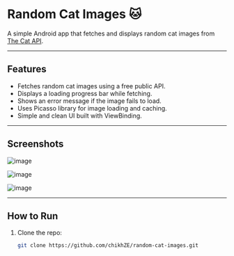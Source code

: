 # Random Cat Images 🐱

A simple Android app that fetches and displays random cat images from [The Cat API](https://thecatapi.com/).

---

## Features

- Fetches random cat images using a free public API.
- Displays a loading progress bar while fetching.
- Shows an error message if the image fails to load.
- Uses Picasso library for image loading and caching.
- Simple and clean UI built with ViewBinding.

---

## Screenshots



![image](https://github.com/user-attachments/assets/9bf68f05-9b59-43ea-a1f1-d1fb5eaa22c0)

![image](https://github.com/user-attachments/assets/e4d6d327-4442-498b-b886-d20789c72aab)

![image](https://github.com/user-attachments/assets/ca322611-a775-48f8-8f6f-4053c0a54e2d)


---

## How to Run

1. Clone the repo:
   ```bash
   git clone https://github.com/chikhZE/random-cat-images.git
